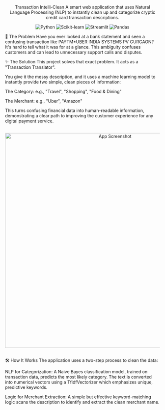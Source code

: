 <div align="center">

Transaction Intelli-Clean
A smart web application that uses Natural Language Processing (NLP) to instantly clean up and categorize cryptic credit card transaction descriptions.

</div>

<p align="center">
<img src="https://www.google.com/search?q=https://img.shields.io/badge/Python-3776AB%3Fstyle%3Dfor-the-badge%26logo%3Dpython%26logoColor%3Dwhite" alt="Python"/>
<img src="https://www.google.com/search?q=https://img.shields.io/badge/scikit--learn-F7931E%3Fstyle%3Dfor-the-badge%26logo%3Dscikit-learn%26logoColor%3Dwhite" alt="Scikit-learn"/>
<img src="https://www.google.com/search?q=https://img.shields.io/badge/Streamlit-FF4B4B%3Fstyle%3Dfor-the-badge%26logo%3DStreamlit%26logoColor%3Dwhite" alt="Streamlit"/>
<img src="https://www.google.com/search?q=https://img.shields.io/badge/Pandas-150458%3Fstyle%3Dfor-the-badge%26logo%3Dpandas%26logoColor%3Dwhite" alt="Pandas"/>
</p>

🎯 The Problem
Have you ever looked at a bank statement and seen a confusing transaction like PAYTM*UBER INDIA SYSTEMS PV GURGAON? It's hard to tell what it was for at a glance. This ambiguity confuses customers and can lead to unnecessary support calls and disputes.

✨ The Solution
This project solves that exact problem. It acts as a "Transaction Translator".

You give it the messy description, and it uses a machine learning model to instantly provide two simple, clean pieces of information:

The Category: e.g., "Travel", "Shopping", "Food & Dining"

The Merchant: e.g., "Uber", "Amazon"

This turns confusing financial data into human-readable information, demonstrating a clear path to improving the customer experience for any digital payment service.

<br>
<div align="center">
<img src="https://www.google.com/search?q=https://i.imgur.com/8a3gYq1.png" alt="App Screenshot" width="700"/>
</div>
<br>

🛠️ How It Works
The application uses a two-step process to clean the data:

NLP for Categorization: A Naive Bayes classification model, trained on transaction data, predicts the most likely category. The text is converted into numerical vectors using a TfidfVectorizer which emphasizes unique, predictive keywords.

Logic for Merchant Extraction: A simple but effective keyword-matching logic scans the description to identify and extract the clean merchant name.
